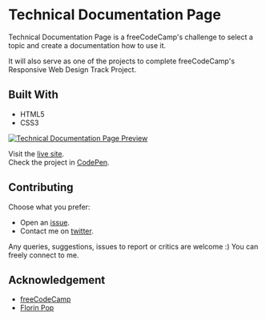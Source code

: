 # Technical Documentation Page

Technical Documentation Page is a freeCodeCamp's challenge to select a topic and create a documentation how to use it.

It will also serve as one of the projects to complete freeCodeCamp's Responsive Web Design Track Project.


## Built With

- HTML5
- CSS3

[![Technical Documentation Page Preview](img/preview.gif "Technical Documentation Page Preview")](https://genesisgabiola.github.io/fcc-projects/technical-documentation-page/)

Visit the [live site](https://genesisgabiola.github.io/fcc-projects/technical-documentation-page/).  
Check the project in [CodePen](https://codepen.io/genesisgabiola/full/pQReKm).


## Contributing

Choose what you prefer:

- Open an [issue](https://github.com/genesisgabiola/fcc-projects/issues).
- Contact me on [twitter](http://twitter.com/genesisgabiola).

Any queries, suggestions, issues to report or critics are welcome :) You can freely connect to me.


## Acknowledgement

- [freeCodeCamp](https://www.freecodecamp.org/)
- [Florin Pop](https://www.florin-pop.com/)
